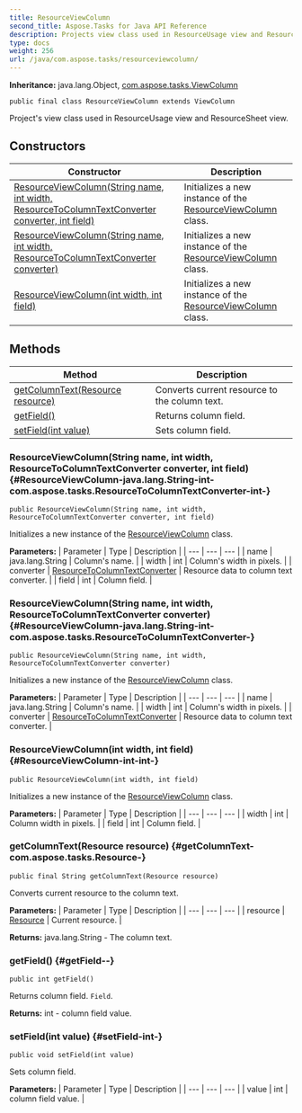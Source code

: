 ```yaml
---
title: ResourceViewColumn
second_title: Aspose.Tasks for Java API Reference
description: Projects view class used in ResourceUsage view and ResourceSheet view.
type: docs
weight: 256
url: /java/com.aspose.tasks/resourceviewcolumn/
---
```


**Inheritance:**
java.lang.Object, [com.aspose.tasks.ViewColumn](../../com.aspose.tasks/viewcolumn)
```
public final class ResourceViewColumn extends ViewColumn
```

Project's view class used in ResourceUsage view and ResourceSheet view.
## Constructors

| Constructor | Description |
| --- | --- |
| [ResourceViewColumn(String name, int width, ResourceToColumnTextConverter converter, int field)](#ResourceViewColumn-java.lang.String-int-com.aspose.tasks.ResourceToColumnTextConverter-int-) | Initializes a new instance of the [ResourceViewColumn](../../com.aspose.tasks/resourceviewcolumn) class. |
| [ResourceViewColumn(String name, int width, ResourceToColumnTextConverter converter)](#ResourceViewColumn-java.lang.String-int-com.aspose.tasks.ResourceToColumnTextConverter-) | Initializes a new instance of the [ResourceViewColumn](../../com.aspose.tasks/resourceviewcolumn) class. |
| [ResourceViewColumn(int width, int field)](#ResourceViewColumn-int-int-) | Initializes a new instance of the [ResourceViewColumn](../../com.aspose.tasks/resourceviewcolumn) class. |
## Methods

| Method | Description |
| --- | --- |
| [getColumnText(Resource resource)](#getColumnText-com.aspose.tasks.Resource-) | Converts current resource to the column text. |
| [getField()](#getField--) | Returns column field. |
| [setField(int value)](#setField-int-) | Sets column field. |
### ResourceViewColumn(String name, int width, ResourceToColumnTextConverter converter, int field) {#ResourceViewColumn-java.lang.String-int-com.aspose.tasks.ResourceToColumnTextConverter-int-}
```
public ResourceViewColumn(String name, int width, ResourceToColumnTextConverter converter, int field)
```


Initializes a new instance of the [ResourceViewColumn](../../com.aspose.tasks/resourceviewcolumn) class.

**Parameters:**
| Parameter | Type | Description |
| --- | --- | --- |
| name | java.lang.String | Column's name. |
| width | int | Column's width in pixels. |
| converter | [ResourceToColumnTextConverter](../../com.aspose.tasks/resourcetocolumntextconverter) | Resource data to column text converter. |
| field | int | Column field. |

### ResourceViewColumn(String name, int width, ResourceToColumnTextConverter converter) {#ResourceViewColumn-java.lang.String-int-com.aspose.tasks.ResourceToColumnTextConverter-}
```
public ResourceViewColumn(String name, int width, ResourceToColumnTextConverter converter)
```


Initializes a new instance of the [ResourceViewColumn](../../com.aspose.tasks/resourceviewcolumn) class.

**Parameters:**
| Parameter | Type | Description |
| --- | --- | --- |
| name | java.lang.String | Column's name. |
| width | int | Column's width in pixels. |
| converter | [ResourceToColumnTextConverter](../../com.aspose.tasks/resourcetocolumntextconverter) | Resource data to column text converter. |

### ResourceViewColumn(int width, int field) {#ResourceViewColumn-int-int-}
```
public ResourceViewColumn(int width, int field)
```


Initializes a new instance of the [ResourceViewColumn](../../com.aspose.tasks/resourceviewcolumn) class.

**Parameters:**
| Parameter | Type | Description |
| --- | --- | --- |
| width | int | Column width in pixels. |
| field | int | Column field. |

### getColumnText(Resource resource) {#getColumnText-com.aspose.tasks.Resource-}
```
public final String getColumnText(Resource resource)
```


Converts current resource to the column text.

**Parameters:**
| Parameter | Type | Description |
| --- | --- | --- |
| resource | [Resource](../../com.aspose.tasks/resource) | Current resource. |

**Returns:**
java.lang.String - The column text.
### getField() {#getField--}
```
public int getField()
```


Returns column field. `Field`.

**Returns:**
int - column field value.
### setField(int value) {#setField-int-}
```
public void setField(int value)
```


Sets column field.

**Parameters:**
| Parameter | Type | Description |
| --- | --- | --- |
| value | int | column field value. |

